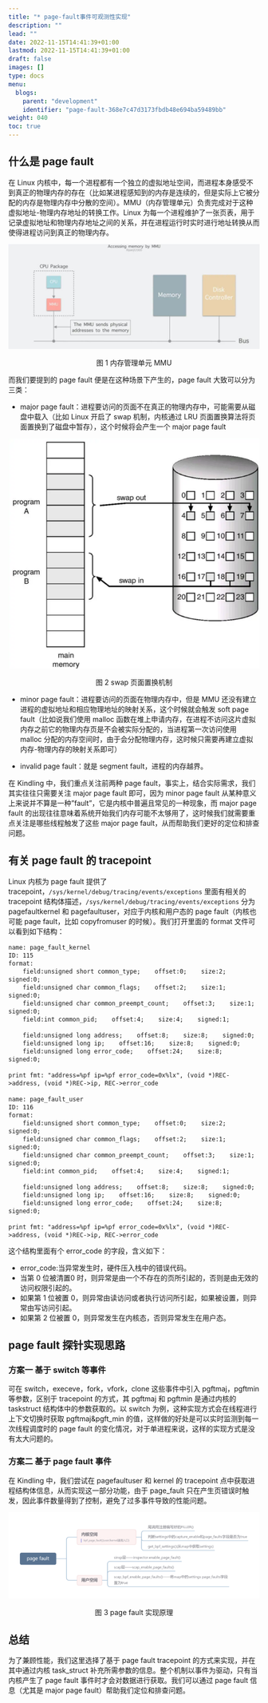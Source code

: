 ```yaml
---
title: "* page-fault事件可观测性实现"
description: ""
lead: ""
date: 2022-11-15T14:41:39+01:00
lastmod: 2022-11-15T14:41:39+01:00
draft: false
images: []
type: docs
menu:
  blogs:
    parent: "development"
    identifier: "page-fault-368e7c47d3173fbdb48e694ba59489bb"
weight: 040
toc: true
---
```


## 什么是 page fault
在 Linux 内核中，每一个进程都有一个独立的虚拟地址空间，而进程本身感受不到真正的物理内存的存在（比如某进程感知到的内存是连续的，但是实际上它被分配的内存是物理内存中分散的空间）。MMU（内存管理单元）负责完成对于这种虚拟地址-物理内存地址的转换工作。Linux 为每一个进程维护了一张页表，用于记录虚拟地址和物理内存地址之间的关系，并在进程运行时实时进行地址转换从而使得进程访问到真正的物理内存。

![](mmu.png)
<center>图 1 内存管理单元 MMU</center>

而我们要提到的 page fault 便是在这种场景下产生的，page fault 大致可以分为三类：

- major page fault：进程要访问的页面不在真正的物理内存中，可能需要从磁盘中载入（比如 Linux 开启了 swap 机制，内核通过 LRU 页面置换算法将页面置换到了磁盘中暂存），这个时候将会产生一个 major page fault

![](swap.png)
<center>图 2 swap 页面置换机制</center>

- minor page fault：进程要访问的页面在物理内存中，但是 MMU 还没有建立进程的虚拟地址和相应物理地址的映射关系，这个时候就会触发 soft page fault（比如说我们使用 malloc 函数在堆上申请内存，在进程不访问这片虚拟内存之前它的物理内存页是不会被实际分配的，当进程第一次访问使用 malloc 分配的内存空间时，由于会分配物理内存，这时候只需要再建立虚拟内存-物理内存的映射关系即可）

- invalid page fault：就是 segment fault，进程的内存越界。

在 Kindling 中，我们重点关注前两种 page fault，事实上，结合实际需求，我们其实往往只需要关注 major page fault 即可，因为 minor page fault 从某种意义上来说并不算是一种”fault”，它是内核中普遍且常见的一种现象，而 major page fault 的出现往往意味着系统开始我们内存可能不太够用了，这时候我们就需要重点关注是哪些线程触发了这些 major page fault，从而帮助我们更好的定位和排查问题。
## 有关 page fault 的 tracepoint

Linux 内核为 page fault 提供了 tracepoint，`/sys/kernel/debug/tracing/events/exceptions` 里面有相关的 tracepoint 结构体描述，`/sys/kernel/debug/tracing/events/exceptions` 分为 pagefaultkernel 和 pagefaultuser，对应于内核和用户态的 page fault（内核也可能 page fault，比如 copyfromuser 的时候）。我们打开里面的 format 文件可以看到如下结构：
```
name: page_fault_kernel
ID: 115
format:
    field:unsigned short common_type;    offset:0;    size:2;    signed:0;
    field:unsigned char common_flags;    offset:2;    size:1;    signed:0;
    field:unsigned char common_preempt_count;    offset:3;    size:1;    signed:0;
    field:int common_pid;    offset:4;    size:4;    signed:1;

    field:unsigned long address;    offset:8;    size:8;    signed:0;
    field:unsigned long ip;    offset:16;    size:8;    signed:0;
    field:unsigned long error_code;    offset:24;    size:8;    signed:0;

print fmt: "address=%pf ip=%pf error_code=0x%lx", (void *)REC->address, (void *)REC->ip, REC->error_code

name: page_fault_user
ID: 116
format:
    field:unsigned short common_type;    offset:0;    size:2;    signed:0;
    field:unsigned char common_flags;    offset:2;    size:1;    signed:0;
    field:unsigned char common_preempt_count;    offset:3;    size:1;    signed:0;
    field:int common_pid;    offset:4;    size:4;    signed:1;

    field:unsigned long address;    offset:8;    size:8;    signed:0;
    field:unsigned long ip;    offset:16;    size:8;    signed:0;
    field:unsigned long error_code;    offset:24;    size:8;    signed:0;

print fmt: "address=%pf ip=%pf error_code=0x%lx", (void *)REC->address, (void *)REC->ip, REC->error_code
```
这个结构里面有个 error_code 的字段，含义如下：
- error_code:当异常发生时，硬件压入栈中的错误代码。
- 当第 0 位被清置0 时，则异常是由一个不存在的页所引起的，否则是由无效的访问权限引起的。
- 如果第 1 位被置 0，则异常由读访问或者执行访问所引起，如果被设置，则异常由写访问引起。
- 如果第 2 位被置 0，则异常发生在内核态，否则异常发生在用户态。

## page fault 探针实现思路

### 方案一 基于 switch 等事件

可在 switch，execeve，fork，vfork，clone 这些事件中引入 pgftmaj，pgftmin 等参数，区别于 tracepoint 的方式，其 pgftmaj 和 pgftmin 是通过内核的 taskstruct 结构体中的参数获取的。以 switch 为例，这种实现方式会在线程进行上下文切换时获取 pgftmaj&pgft_min 的值，这样做的好处是可以实时监测到每一次线程调度时的 page fault 的变化情况，对于单进程来说，这样的实现方式是没有太大问题的。

### 方案二 基于 page fault 事件

在 Kindling 中，我们尝试在 pagefaultuser 和 kernel 的 tracepoint 点中获取进程结构体信息，从而实现这一部分功能，由于 page_fault 只在产生页错误时触发，因此事件数量得到了控制，避免了过多事件导致的性能问题。

![](implementation.png)
<center>图 3 page fault 实现原理</center>

## 总结

为了兼顾性能，我们这里选择了基于 page fault tracepoint 的方式来实现，并在其中通过内核 task_struct 补充所需参数的信息。整个机制以事件为驱动，只有当内核产生了 page fault 事件时才会对数据进行获取。我们可以通过 page fault 信息（尤其是 major page fault）帮助我们定位和排查问题。
